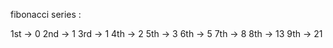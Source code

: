 fibonacci series :

1st -> 0
2nd -> 1
3rd -> 1
4th -> 2
5th -> 3
6th -> 5
7th -> 8
8th -> 13
9th -> 21